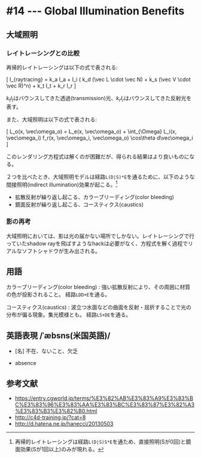 # #14 --- Global Illumination Benefits

## 大域照明

### レイトレーシングとの比較

再帰的レイトレーシングは以下の式で表される:

\[
I_{raytracing} = k_a I_a + I_i ( k_d (\vec L \cdot \vec N) + k_s (\vec V \cdot \vec R)^n) + k_t I_t + k_r I_r
\]

$k_t I_t$はバウンスしてきた透過(transmission)光、$k_r I_r$はバウンスしてきた反射光を表す。

また、大域照明は以下の式で表される:

\[
L_o(x, \vec\omega_o) = L_e(x, \vec\omega_o) + \int_{\Omega} L_i(x, \vec\omega_i) f_r(x, \vec\omega_i, \vec\omega_o) \cos\theta d\vec\omega_i
\]

このレンダリング方程式は解くのが困難だが、得られる結果はより良いものになる。

２つを比べたとき、大域照明モデルは経路`L(D|S)*E`を通るために、以下のような間接照明(indirect illumination)効果が起こる。[^recursive_raytracing_paths]

[^recursive_raytracing_paths]: 再帰的レイトレーシングは経路`L(D|S)S*E`を通ため、直接照明(Sが0回)と鏡面効果(Sが1回以上)のみが現れる。

- 拡散反射が繰り返し起こる、カラーブリーディング(color bleeding)
- 鏡面反射が繰り返し起こる、コースティクス(caustics)

### 影の再考

大域照明においては、影は光の届かない場所でしかない。レイトレーシングで行っていたshadow rayを飛ばすようなhackは必要がなく、方程式を解く過程でリアルなソフトシャドウが生み出される。

## 用語

カラーブリーディング(color bleeding)
: 強い拡散反射により、その周囲に材質の色が投影されること。
  経路`LDD+E`を通る。

コースティクス(caustics)
: 波立つ水面などの曲面を反射・屈折することで光の分布が偏る現象。集光模様とも。
  経路`LS+DE`を通る。

## 英語表現 /ˈæbsns(米国英語)/
  - [名] 不在、ないこと、欠乏

- absence

## 参考文献

- https://entry.cgworld.jp/terms/%E3%82%AB%E3%83%A9%E3%83%BC%E3%83%96%E3%83%AA%E3%83%BC%E3%83%87%E3%82%A3%E3%83%B3%E3%82%B0.html
- http://c4d-training.jp/?cat=8
- http://d.hatena.ne.jp/hanecci/20130503
